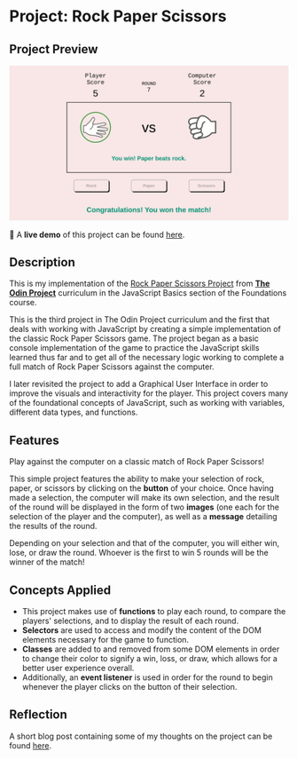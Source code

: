 # Project: Rock Paper Scissors

## Project Preview

<img src="./images/rock-paper-scissors-project.png" width="600"><br>

:link: A **live demo** of this project can be found
[here](https://potaytocheeps.github.io/rock-paper-scissors/).<br>


## Description

This is my implementation of the
[Rock Paper Scissors Project](https://www.theodinproject.com/lessons/foundations-revisiting-rock-paper-scissors)
from [**The Odin Project**](https://www.theodinproject.com/) curriculum in the JavaScript
Basics section of the Foundations course.

This is the third project in The Odin Project curriculum and the first that deals
with working with JavaScript by creating a simple implementation of the classic
Rock Paper Scissors game. The project began as a basic console implementation
of the game to practice the JavaScript skills learned thus far and to get all of
the necessary logic working to complete a full match of Rock Paper Scissors against
the computer.

I later revisited the project to add a Graphical User Interface in order to improve
the visuals and interactivity for the player. This project covers many of the
foundational concepts of JavaScript, such as working with variables, different
data types, and functions.

## Features

Play against the computer on a classic match of Rock Paper Scissors!

This simple project features the ability to make your selection of rock, paper, or
scissors by clicking on the **button** of your choice. Once having made a selection,
the computer will make its own selection, and the result of the round will be displayed
in the form of two **images** (one each for the selection of the player and the computer),
as well as a **message** detailing the results of the round.

Depending on your selection and that of the computer, you will either win, lose, or draw
the round. Whoever is the first to win 5 rounds will be the winner of the match!

## Concepts Applied

- This project makes use of **functions** to play each round, to compare the players' selections,
  and to display the result of each round.
- **Selectors** are used to access and modify the content of the DOM elements necessary
  for the game to function.
- **Classes** are added to and removed from some DOM elements in order to change their
  color to signify a win, loss, or draw, which allows for a better user experience overall.
- Additionally, an **event listener** is used in order for the round to begin whenever
  the player clicks on the button of their selection.

## Reflection

A short blog post containing some of my thoughts on the project can be found
[here](https://potayto.notion.site/Project-Rock-Paper-Scissors-c06568cf5f0f491a92d8922144b516b6).
